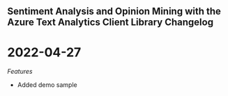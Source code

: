 ## Sentiment Analysis and Opinion Mining with the Azure Text Analytics Client Library Changelog

# 2022-04-27

*Features*
* Added demo sample